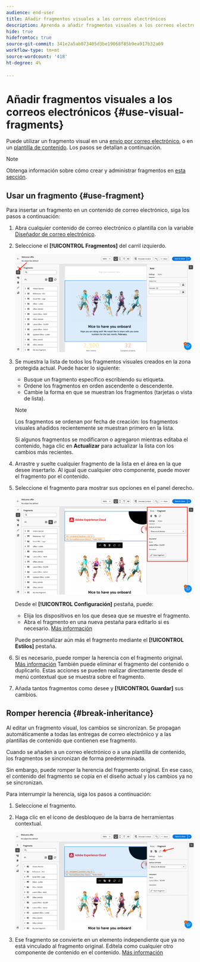 ```yaml
---
audience: end-user
title: Añadir fragmentos visuales a los correos electrónicos
description: Aprenda a añadir fragmentos visuales a los correos electrónicos
hide: true
hidefromtoc: true
source-git-commit: 341e2a5ab073405d3be19068f85b9ea917b32a69
workflow-type: tm+mt
source-wordcount: '418'
ht-degree: 4%

---
```


# Añadir fragmentos visuales a los correos electrónicos {#use-visual-fragments}

Puede utilizar un fragmento visual en una [envío por correo electrónico](get-started-email-designer.md), o en un [plantilla de contenido](use-email-templates.md). Los pasos se detallan a continuación.


>[!NOTE]
>
>Obtenga información sobre cómo crear y administrar fragmentos en [esta sección](fragments.md).


## Usar un fragmento {#use-fragment}

Para insertar un fragmento en un contenido de correo electrónico, siga los pasos a continuación:

1. Abra cualquier contenido de correo electrónico o plantilla con la variable [Diseñador de correo electrónico](get-started-email-designer.md).

1. Seleccione el **[!UICONTROL Fragmentos]** del carril izquierdo.

   ![](assets/fragments-in-designer.png)

1. Se muestra la lista de todos los fragmentos visuales creados en la zona protegida actual. Puede hacer lo siguiente:

   * Busque un fragmento específico escribiendo su etiqueta.
   * Ordene los fragmentos en orden ascendente o descendente.
   * Cambie la forma en que se muestran los fragmentos (tarjetas o vista de lista).

   >[!NOTE]
   >
   >Los fragmentos se ordenan por fecha de creación: los fragmentos visuales añadidos recientemente se muestran primero en la lista.

   Si algunos fragmentos se modificaron o agregaron mientras editaba el contenido, haga clic en **Actualizar** para actualizar la lista con los cambios más recientes.

1. Arrastre y suelte cualquier fragmento de la lista en el área en la que desee insertarlo. Al igual que cualquier otro componente, puede mover el fragmento por el contenido.

1. Seleccione el fragmento para mostrar sus opciones en el panel derecho.

   ![](assets/fragment-right-pane.png)

   Desde el **[!UICONTROL Configuración]** pestaña, puede:

   * Elija los dispositivos en los que desea que se muestre el fragmento.
   * Abra el fragmento en una nueva pestaña para editarlo si es necesario. [Más información](../email/fragments.md#edit-fragments)

   Puede personalizar aún más el fragmento mediante el **[!UICONTROL Estilos]** pestaña.

1. Si es necesario, puede romper la herencia con el fragmento original. [Más información](#break-inheritance)
También puede eliminar el fragmento del contenido o duplicarlo. Estas acciones se pueden realizar directamente desde el menú contextual que se muestra sobre el fragmento.

1. Añada tantos fragmentos como desee y **[!UICONTROL Guardar]** sus cambios.

## Romper herencia {#break-inheritance}

Al editar un fragmento visual, los cambios se sincronizan. Se propagan automáticamente a todas las entregas de correo electrónico y a las plantillas de contenido que contienen ese fragmento.

Cuando se añaden a un correo electrónico o a una plantilla de contenido, los fragmentos se sincronizan de forma predeterminada.

Sin embargo, puede romper la herencia del fragmento original. En ese caso, el contenido del fragmento se copia en el diseño actual y los cambios ya no se sincronizan.

Para interrumpir la herencia, siga los pasos a continuación:

1. Seleccione el fragmento.

1. Haga clic en el icono de desbloqueo de la barra de herramientas contextual.

   ![](assets/fragment-break-inheritance.png)

1. Ese fragmento se convierte en un elemento independiente que ya no está vinculado al fragmento original. Edítela como cualquier otro componente de contenido en el contenido. [Más información](content-components.md)
